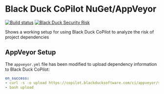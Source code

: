 # Black Duck CoPilot NuGet/AppVeyor

[![Build status](https://ci.appveyor.com/api/projects/status/6968j1og6kvx06xt/branch/master?svg=true)](https://ci.appveyor.com/project/BlackDuckCoPilot/example-nuget-appveyor/branch/master) [![Black Duck Security Risk](https://copilot.blackducksoftware.com/github/repos/BlackDuckCoPilot/example-nuget-appveyor/branches/master/badge-risk.svg)](https://copilot.blackducksoftware.com/github/repos/BlackDuckCoPilot/example-nuget-appveyor/branches/master)

Shows a working setup for using Black Duck CoPilot to analyze the risk of project dependencies

## AppVeyor Setup
The `appveyor.yml` file has been modified to upload dependency information to Black Duck CoPilot:

```yaml
on_success:
- curl -s -o upload https://copilot.blackducksoftware.com/ci/appveyor/scripts/upload
- bash upload
```
